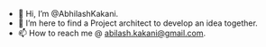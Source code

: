 - 👋 Hi, I’m @AbhilashKakani.
- 👀 I’m here to find a Project architect to develop an idea together.
- 📫 How to reach me @ abilash.kakani@gmail.com.

<!---
AbhilashKakani/AbhilashKakani is a ✨ special ✨ repository because its `README.md` (this file) appears on your GitHub profile.
You can click the Preview link to take a look at your changes.
--->
